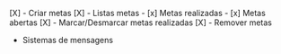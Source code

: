 [X] - Criar metas 
[X] - Listas metas
    - [x] Metas realizadas
    - [x] Metas abertas
[X] - Marcar/Desmarcar metas realizadas
[X] - Remover metas
- Sistemas de mensagens
